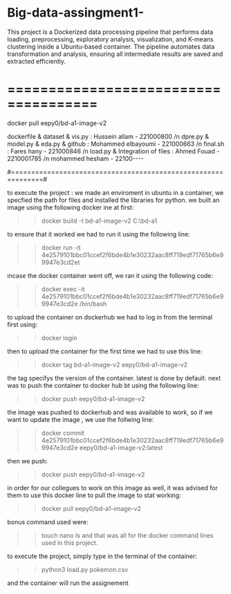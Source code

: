 # Big-data-assingment1-
This project is a Dockerized data processing pipeline that performs data loading, preprocessing, exploratory analysis, visualization, and K-means clustering inside a Ubuntu-based container. The pipeline automates data transformation and analysis, ensuring all intermediate results are saved and extracted efficiently.



# =====================================

docker pull eepy0/bd-a1-image-v2 

dockerfile & dataset & vis.py : Hussein allam - 221000800
/n
dpre.py & model.py & eda.py & github : Mohammed elbayoumi - 221000663
/n
final.sh : Fares hany - 221000846
/n
load.py & Integration of files : Ahmed Fouad - 2210001785
/n
mohammed hesham - 22100----


#==============================================================#

to execute the project :
we made an enviroment in ubuntu in a container, we specfied the path for files and installed the libraries for python.
we  built an image using the following docker ine at first:

>>docker build -t bd-a1-image-v2 C:\bd-a1

to ensure that it worked we had to run it using the following line:

>>docker run -it 4e2579101bbc01ccef2f6bde4b1e30232aac8ff719edf71765b6e99947e3cd2et

incase the docker container went off, we ran it using the following code:

>>docker exec -it 4e2579101bbc01ccef2f6bde4b1e30232aac8ff719edf71765b6e99947e3cd2e /bin/bash

to upload the container on dockerhub we had to log in from the terminal first using:

>>docker login

then to upload the container for the first time we had to use this line:

>>docker tag bd-a1-image-v2 eepy0/bd-a1-image-v2

the tag specifys the version of the container. latest is done by default.
next was to push the container to docker hub bt using the following line:

>>docker push eepy0/bd-a1-image-v2

the image was pushed to dockerhub and was available to work, so if we want to update the image , we use the follwing line:

>>docker commit 4e2579101bbc01ccef2f6bde4b1e30232aac8ff719edf71765b6e99947e3cd2e eepy0/bd-a1-image-v2:latest

then we push:

>>docker push eepy0/bd-a1-image-v2

in order for our collegues  to work on this image as well, it was advised for them to use this docker line to pull the image to stat working:

>>docker pull eepy0/bd-a1-image-v2

bonus command used were:
>>touch
>>nano
>>ls
and that was all for the docker command lines used in this project.

to execute the project, simply type in the terminal of the container:

>> python3 load.py pokemon.csv

and the container will run the assignement

 
